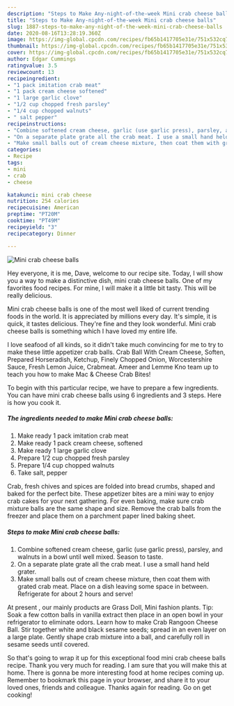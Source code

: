 ```yaml
---
description: "Steps to Make Any-night-of-the-week Mini crab cheese balls"
title: "Steps to Make Any-night-of-the-week Mini crab cheese balls"
slug: 1887-steps-to-make-any-night-of-the-week-mini-crab-cheese-balls
date: 2020-08-16T13:28:19.360Z
image: https://img-global.cpcdn.com/recipes/fb65b1417705e31e/751x532cq70/mini-crab-cheese-balls-recipe-main-photo.jpg
thumbnail: https://img-global.cpcdn.com/recipes/fb65b1417705e31e/751x532cq70/mini-crab-cheese-balls-recipe-main-photo.jpg
cover: https://img-global.cpcdn.com/recipes/fb65b1417705e31e/751x532cq70/mini-crab-cheese-balls-recipe-main-photo.jpg
author: Edgar Cummings
ratingvalue: 3.5
reviewcount: 13
recipeingredient:
- "1 pack imitation crab meat"
- "1 pack cream cheese softened"
- "1 large garlic clove"
- "1/2 cup chopped fresh parsley"
- "1/4 cup chopped walnuts"
- " salt pepper"
recipeinstructions:
- "Combine softened cream cheese, garlic (use garlic press), parsley, and walnuts in a bowl until well mixed. Season to taste."
- "On a separate plate grate all the crab meat. I use a small hand held grater."
- "Make small balls out of cream cheese mixture, then coat them with grated crab meat. Place on a dish leaving some space in between. Refrigerate for about 2 hours and serve!"
categories:
- Recipe
tags:
- mini
- crab
- cheese

katakunci: mini crab cheese 
nutrition: 254 calories
recipecuisine: American
preptime: "PT20M"
cooktime: "PT49M"
recipeyield: "3"
recipecategory: Dinner

---
```



![Mini crab cheese balls](https://img-global.cpcdn.com/recipes/fb65b1417705e31e/751x532cq70/mini-crab-cheese-balls-recipe-main-photo.jpg)

Hey everyone, it is me, Dave, welcome to our recipe site. Today, I will show you a way to make a distinctive dish, mini crab cheese balls. One of my favorites food recipes. For mine, I will make it a little bit tasty. This will be really delicious.

Mini crab cheese balls is one of the most well liked of current trending foods in the world. It is appreciated by millions every day. It's simple, it is quick, it tastes delicious. They're fine and they look wonderful. Mini crab cheese balls is something which I have loved my entire life.

I love seafood of all kinds, so it didn&#39;t take much convincing for me to try to make these little appetizer crab balls. Crab Ball With Cream Cheese, Soften, Prepared Horseradish, Ketchup, Finely Chopped Onion, Worcestershire Sauce, Fresh Lemon Juice, Crabmeat. Ameer and Lemme Kno team up to teach you how to make Mac &amp; Cheese Crab Bites!


To begin with this particular recipe, we have to prepare a few ingredients. You can have mini crab cheese balls using 6 ingredients and 3 steps. Here is how you cook it.

<!--inarticleads1-->

##### The ingredients needed to make Mini crab cheese balls:

1. Make ready 1 pack imitation crab meat
1. Make ready 1 pack cream cheese, softened
1. Make ready 1 large garlic clove
1. Prepare 1/2 cup chopped fresh parsley
1. Prepare 1/4 cup chopped walnuts
1. Take  salt, pepper


Crab, fresh chives and spices are folded into bread crumbs, shaped and baked for the perfect bite. These appetizer bites are a mini way to enjoy crab cakes for your next gathering. For even baking, make sure crab mixture balls are the same shape and size. Remove the crab balls from the freezer and place them on a parchment paper lined baking sheet. 

<!--inarticleads2-->

##### Steps to make Mini crab cheese balls:

1. Combine softened cream cheese, garlic (use garlic press), parsley, and walnuts in a bowl until well mixed. Season to taste.
1. On a separate plate grate all the crab meat. I use a small hand held grater.
1. Make small balls out of cream cheese mixture, then coat them with grated crab meat. Place on a dish leaving some space in between. Refrigerate for about 2 hours and serve!


At present , our mainly products are Grass Doll, Mini fashion plants. Tip: Soak a few cotton balls in vanilla extract then place in an open bowl in your refrigerator to eliminate odors. Learn how to make Crab Rangoon Cheese Ball. Stir together white and black sesame seeds; spread in an even layer on a large plate. Gently shape crab mixture into a ball, and carefully roll in sesame seeds until covered. 

So that's going to wrap it up for this exceptional food mini crab cheese balls recipe. Thank you very much for reading. I am sure that you will make this at home. There is gonna be more interesting food at home recipes coming up. Remember to bookmark this page in your browser, and share it to your loved ones, friends and colleague. Thanks again for reading. Go on get cooking!
